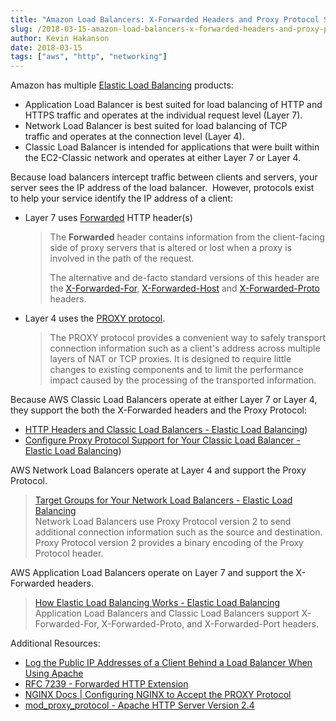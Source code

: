 ```yaml
---
title: "Amazon Load Balancers: X-Forwarded Headers and Proxy Protocol Support"
slug: /2018-03-15-amazon-load-balancers-x-forwarded-headers-and-proxy-protocol-support
author: Kevin Hakanson
date: 2018-03-15
tags: ["aws", "http", "networking"]
---
```

Amazon has multiple [Elastic Load Balancing](https://aws.amazon.com/elasticloadbalancing/) products:

* Application Load Balancer is best suited for load balancing of HTTP and HTTPS traffic and operates at the individual request level (Layer 7).
* Network Load Balancer is best suited for load balancing of TCP traffic and operates at the connection level (Layer 4).
* Classic Load Balancer is intended for applications that were built within the EC2-Classic network and operates at either Layer 7 or Layer 4.

Because load balancers intercept traffic between clients and servers, your server sees the IP address of the load balancer.  However, protocols exist to help your service identify the IP address of a client:

* Layer 7 uses [Forwarded](https://developer.mozilla.org/en-US/docs/Web/HTTP/Headers/Forwarded) HTTP header(s)  

    > The **Forwarded** header contains information from the client-facing side of proxy servers that is altered or lost when a proxy is involved in the path of the request.  
    >
    > The alternative and de-facto standard versions of this header are the [X-Forwarded-For](https://developer.mozilla.org/en-US/docs/Web/HTTP/Headers/X-Forwarded-For), [X-Forwarded-Host](https://developer.mozilla.org/en-US/docs/Web/HTTP/Headers/X-Forwarded-Host) and [X-Forwarded-Proto](https://developer.mozilla.org/en-US/docs/Web/HTTP/Headers/X-Forwarded-Proto) headers.

* Layer 4 uses the [PROXY protocol](https://www.haproxy.org/download/1.8/doc/proxy-protocol.txt).

    > The PROXY protocol provides a convenient way to safely transport connection information such as a client's address across multiple layers of NAT or TCP proxies. It is designed to require little changes to existing components and to limit the performance impact caused by the processing of the transported information.

Because AWS Classic Load Balancers operate at either Layer 7 or Layer 4, they support the both the X-Forwarded headers and the Proxy Protocol:

* [HTTP Headers and Classic Load Balancers - Elastic Load Balancing](https://docs.aws.amazon.com/elasticloadbalancing/latest/classic/x-forwarded-headers.html))
* [Configure Proxy Protocol Support for Your Classic Load Balancer - Elastic Load Balancing](https://docs.aws.amazon.com/elasticloadbalancing/latest/classic/enable-proxy-protocol.html))

AWS Network Load Balancers operate at Layer 4 and support the Proxy Protocol.

> [Target Groups for Your Network Load Balancers - Elastic Load Balancing](https://docs.aws.amazon.com/elasticloadbalancing/latest/network/load-balancer-target-groups.html#proxy-protocol)  
> Network Load Balancers use Proxy Protocol version 2 to send additional connection information such as the source and destination. Proxy Protocol version 2 provides a binary encoding of the Proxy Protocol header.

AWS Application Load Balancers operate on Layer 7 and support the X-Forwarded headers.

> [How Elastic Load Balancing Works - Elastic Load Balancing](https://docs.aws.amazon.com/elasticloadbalancing/latest/userguide/how-elastic-load-balancing-works.html)  
> Application Load Balancers and Classic Load Balancers support X-Forwarded-For, X-Forwarded-Proto, and X-Forwarded-Port headers.

Additional Resources:

* [Log the Public IP Addresses of a Client Behind a Load Balancer When Using Apache](https://aws.amazon.com/premiumsupport/knowledge-center/log-client-ip-load-balancer-apache/)
* [RFC 7239 - Forwarded HTTP Extension](https://tools.ietf.org/html/rfc7239)
* [NGINX Docs | Configuring NGINX to Accept the PROXY Protocol](https://docs.nginx.com/nginx/admin-guide/load-balancer/using-proxy-protocol/)
* [mod\_proxy\_protocol - Apache HTTP Server Version 2.4](https://roadrunner2.github.io/mod-proxy-protocol/mod_proxy_protocol.html)
